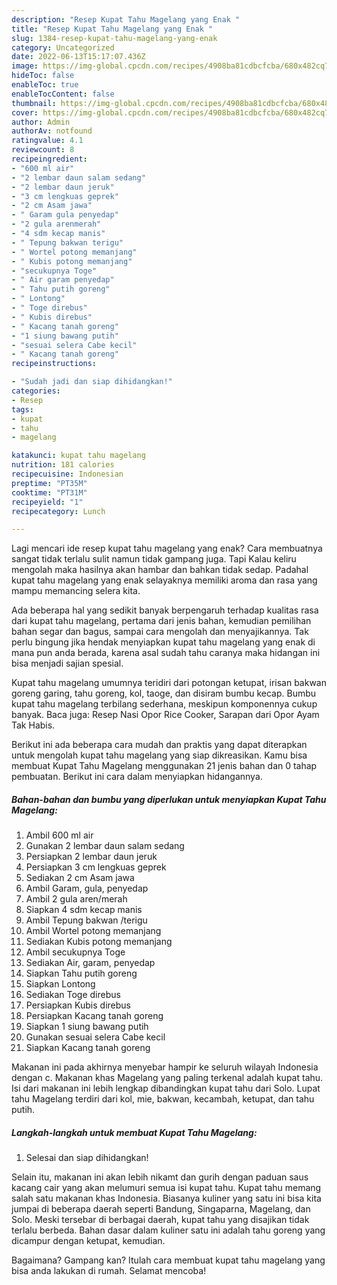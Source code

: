 ```yaml
---
description: "Resep Kupat Tahu Magelang yang Enak "
title: "Resep Kupat Tahu Magelang yang Enak "
slug: 1384-resep-kupat-tahu-magelang-yang-enak
category: Uncategorized
date: 2022-06-13T15:17:07.436Z
image: https://img-global.cpcdn.com/recipes/4908ba81cdbcfcba/680x482cq70/kupat-tahu-magelang-foto-resep-utama.jpg
hideToc: false
enableToc: true
enableTocContent: false
thumbnail: https://img-global.cpcdn.com/recipes/4908ba81cdbcfcba/680x482cq70/kupat-tahu-magelang-foto-resep-utama.jpg
cover: https://img-global.cpcdn.com/recipes/4908ba81cdbcfcba/680x482cq70/kupat-tahu-magelang-foto-resep-utama.jpg
author: Admin
authorAv: notfound
ratingvalue: 4.1
reviewcount: 8
recipeingredient:
- "600 ml air"
- "2 lembar daun salam sedang"
- "2 lembar daun jeruk"
- "3 cm lengkuas geprek"
- "2 cm Asam jawa"
- " Garam gula penyedap"
- "2 gula arenmerah"
- "4 sdm kecap manis"
- " Tepung bakwan terigu"
- " Wortel potong memanjang"
- " Kubis potong memanjang"
- "secukupnya Toge"
- " Air garam penyedap"
- " Tahu putih goreng"
- " Lontong"
- " Toge direbus"
- " Kubis direbus"
- " Kacang tanah goreng"
- "1 siung bawang putih"
- "sesuai selera Cabe kecil"
- " Kacang tanah goreng"
recipeinstructions:

- "Sudah jadi dan siap dihidangkan!"
categories:
- Resep
tags:
- kupat
- tahu
- magelang

katakunci: kupat tahu magelang 
nutrition: 181 calories
recipecuisine: Indonesian
preptime: "PT35M"
cooktime: "PT31M"
recipeyield: "1"
recipecategory: Lunch

---
```



Lagi mencari ide resep kupat tahu magelang yang enak? Cara membuatnya sangat tidak terlalu sulit namun tidak gampang juga. Tapi Kalau keliru mengolah maka hasilnya akan hambar dan bahkan tidak sedap. Padahal kupat tahu magelang yang enak selayaknya memiliki aroma dan rasa yang mampu memancing selera kita.


Ada beberapa hal yang sedikit banyak berpengaruh terhadap kualitas rasa dari kupat tahu magelang, pertama dari jenis bahan, kemudian pemilihan bahan segar dan bagus, sampai cara mengolah dan menyajikannya. Tak perlu bingung jika hendak menyiapkan kupat tahu magelang yang enak di mana pun anda berada, karena asal sudah tahu caranya maka hidangan ini bisa menjadi sajian spesial.

Kupat tahu magelang umumnya teridiri dari potongan ketupat, irisan bakwan goreng garing, tahu goreng, kol, taoge, dan disiram bumbu kecap. Bumbu kupat tahu magelang terbilang sederhana, meskipun komponennya cukup banyak. Baca juga: Resep Nasi Opor Rice Cooker, Sarapan dari Opor Ayam Tak Habis.


Berikut ini ada beberapa cara mudah dan praktis yang dapat diterapkan untuk mengolah kupat tahu magelang yang siap dikreasikan. Kamu bisa membuat Kupat Tahu Magelang menggunakan 21 jenis bahan dan 0 tahap pembuatan. Berikut ini cara dalam menyiapkan hidangannya.

<!--inarticleads1-->

##### Bahan-bahan dan bumbu yang diperlukan untuk menyiapkan Kupat Tahu Magelang:

1. Ambil 600 ml air
1. Gunakan 2 lembar daun salam sedang
1. Persiapkan 2 lembar daun jeruk
1. Persiapkan 3 cm lengkuas geprek
1. Sediakan 2 cm Asam jawa
1. Ambil  Garam, gula, penyedap
1. Ambil 2 gula aren/merah
1. Siapkan 4 sdm kecap manis
1. Ambil  Tepung bakwan /terigu
1. Ambil  Wortel potong memanjang
1. Sediakan  Kubis potong memanjang
1. Ambil secukupnya Toge
1. Sediakan  Air, garam, penyedap
1. Siapkan  Tahu putih goreng
1. Siapkan  Lontong
1. Sediakan  Toge direbus
1. Persiapkan  Kubis direbus
1. Persiapkan  Kacang tanah goreng
1. Siapkan 1 siung bawang putih
1. Gunakan sesuai selera Cabe kecil
1. Siapkan  Kacang tanah goreng


Makanan ini pada akhirnya menyebar hampir ke seluruh wilayah Indonesia dengan c. Makanan khas Magelang yang paling terkenal adalah kupat tahu. Isi dari makanan ini lebih lengkap dibandingkan kupat tahu dari Solo. Lupat tahu Magelang terdiri dari kol, mie, bakwan, kecambah, ketupat, dan tahu putih. 

<!--inarticleads2-->

##### Langkah-langkah untuk membuat Kupat Tahu Magelang:


1. Selesai dan siap dihidangkan!

Selain itu, makanan ini akan lebih nikamt dan gurih dengan paduan saus kacang cair yang akan melumuri semua isi kupat tahu. Kupat tahu memang salah satu makanan khas Indonesia. Biasanya kuliner yang satu ini bisa kita jumpai di beberapa daerah seperti Bandung, Singaparna, Magelang, dan Solo. Meski tersebar di berbagai daerah, kupat tahu yang disajikan tidak terlalu berbeda. Bahan dasar dalam kuliner satu ini adalah tahu goreng yang dicampur dengan ketupat, kemudian. 

Bagaimana? Gampang kan? Itulah cara membuat kupat tahu magelang yang bisa anda lakukan di rumah. Selamat mencoba!
